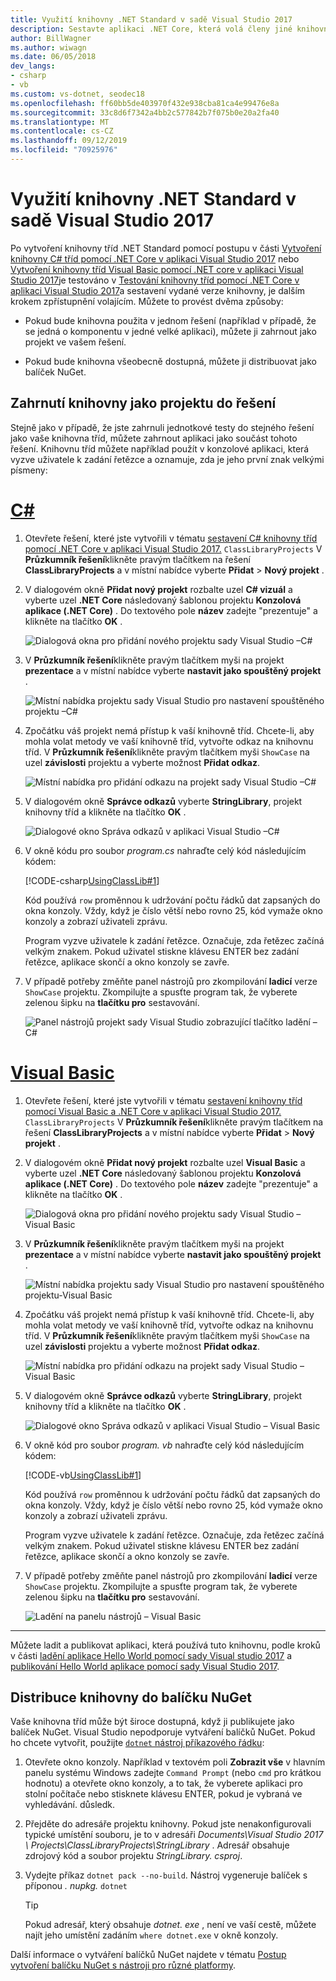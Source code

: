 ```yaml
---
title: Využití knihovny .NET Standard v sadě Visual Studio 2017
description: Sestavte aplikaci .NET Core, která volá členy jiné knihovny tříd pomocí sady Visual Studio 2017.
author: BillWagner
ms.author: wiwagn
ms.date: 06/05/2018
dev_langs:
- csharp
- vb
ms.custom: vs-dotnet, seodec18
ms.openlocfilehash: ff60bb5de403970f432e938cba81ca4e99476e8a
ms.sourcegitcommit: 33c8d6f7342a4bb2c577842b7f075b0e20a2fa40
ms.translationtype: MT
ms.contentlocale: cs-CZ
ms.lasthandoff: 09/12/2019
ms.locfileid: "70925976"
---
```

# <a name="consume-a-net-standard-library-in-visual-studio-2017"></a>Využití knihovny .NET Standard v sadě Visual Studio 2017

Po vytvoření knihovny tříd .NET Standard pomocí postupu v části [Vytvoření knihovny C# tříd pomocí .NET Core v aplikaci Visual Studio 2017](./library-with-visual-studio.md) nebo [Vytvoření knihovny tříd Visual Basic pomocí .NET core v aplikaci Visual Studio 2017](vb-library-with-visual-studio.md)je testováno v [ Testování knihovny tříd pomocí .NET Core v aplikaci Visual Studio 2017](testing-library-with-visual-studio.md)a sestavení vydané verze knihovny, je dalším krokem zpřístupnění volajícím. Můžete to provést dvěma způsoby:

* Pokud bude knihovna použita v jednom řešení (například v případě, že se jedná o komponentu v jedné velké aplikaci), můžete ji zahrnout jako projekt ve vašem řešení.

* Pokud bude knihovna všeobecně dostupná, můžete ji distribuovat jako balíček NuGet.

## <a name="including-a-library-as-a-project-in-a-solution"></a>Zahrnutí knihovny jako projektu do řešení

Stejně jako v případě, že jste zahrnuli jednotkové testy do stejného řešení jako vaše knihovna tříd, můžete zahrnout aplikaci jako součást tohoto řešení. Knihovnu tříd můžete například použít v konzolové aplikaci, která vyzve uživatele k zadání řetězce a oznamuje, zda je jeho první znak velkými písmeny:

# <a name="ctabcsharp"></a>[C#](#tab/csharp)

1. Otevřete řešení, které jste vytvořili v tématu [sestavení C# knihovny tříd pomocí .NET Core v aplikaci Visual Studio 2017.](./library-with-visual-studio.md) `ClassLibraryProjects` V **Průzkumník řešení**klikněte pravým tlačítkem na řešení **ClassLibraryProjects** a v místní nabídce vyberte **Přidat** > **Nový projekt** .

1. V dialogovém okně **Přidat nový projekt** rozbalte uzel  **C# vizuál** a vyberte uzel **.NET Core** následovaný šablonou projektu **Konzolová aplikace (.NET Core)** . Do textového pole **název** zadejte "prezentuje" a klikněte na tlačítko **OK** .

   ![Dialogová okna pro přidání nového projektu sady Visual Studio –C#](./media/consuming-library-with-visual-studio/add-new-project-dialog.png)

1. V **Průzkumník řešení**klikněte pravým tlačítkem myši na projekt **prezentace** a v místní nabídce vyberte **nastavit jako spouštěný projekt** .

   ![Místní nabídka projektu sady Visual Studio pro nastavení spouštěného projektu –C#](./media/consuming-library-with-visual-studio/set-startup-project-context-menu.png)

1. Zpočátku váš projekt nemá přístup k vaší knihovně tříd. Chcete-li, aby mohla volat metody ve vaší knihovně tříd, vytvořte odkaz na knihovnu tříd. V **Průzkumník řešení**klikněte pravým tlačítkem myši `ShowCase` na uzel **závislosti** projektu a vyberte možnost **Přidat odkaz**.

   ![Místní nabídka pro přidání odkazu na projekt sady Visual Studio –C#](./media/consuming-library-with-visual-studio/add-reference-context-menu.png)

1. V dialogovém okně **Správce odkazů** vyberte **StringLibrary**, projekt knihovny tříd a klikněte na tlačítko **OK** .

   ![Dialogové okno Správa odkazů v aplikaci Visual Studio –C#](./media/consuming-library-with-visual-studio/manage-project-references.png)

1. V okně kódu pro soubor *program.cs* nahraďte celý kód následujícím kódem:

   [!CODE-csharp[UsingClassLib#1](../../../samples/snippets/csharp/getting_started/with_visual_studio_2017/showcase.cs)]

   Kód používá `row` proměnnou k udržování počtu řádků dat zapsaných do okna konzoly. Vždy, když je číslo větší nebo rovno 25, kód vymaže okno konzoly a zobrazí uživateli zprávu.

   Program vyzve uživatele k zadání řetězce. Označuje, zda řetězec začíná velkým znakem. Pokud uživatel stiskne klávesu ENTER bez zadání řetězce, aplikace skončí a okno konzoly se zavře.

1. V případě potřeby změňte panel nástrojů pro zkompilování **ladicí** verze `ShowCase` projektu. Zkompilujte a spusťte program tak, že vyberete zelenou šipku na **tlačítku pro** sestavování.

   ![Panel nástrojů projekt sady Visual Studio zobrazující tlačítko ladění –C#](./media/consuming-library-with-visual-studio/visual-studio-project-toolbar.png)

# <a name="visual-basictabvb"></a>[Visual Basic](#tab/vb)

1. Otevřete řešení, které jste vytvořili v tématu [sestavení knihovny tříd pomocí Visual Basic a .NET Core v aplikaci Visual Studio 2017.](vb-library-with-visual-studio.md) `ClassLibraryProjects` V **Průzkumník řešení**klikněte pravým tlačítkem na řešení **ClassLibraryProjects** a v místní nabídce vyberte **Přidat** > **Nový projekt** .

1. V dialogovém okně **Přidat nový projekt** rozbalte uzel **Visual Basic** a vyberte uzel **.NET Core** následovaný šablonou projektu **Konzolová aplikace (.NET Core)** . Do textového pole **název** zadejte "prezentuje" a klikněte na tlačítko **OK** .

   ![Dialogová okna pro přidání nového projektu sady Visual Studio – Visual Basic](./media/consuming-library-with-visual-studio/add-new-vb-project-dialog.png)

1. V **Průzkumník řešení**klikněte pravým tlačítkem myši na projekt **prezentace** a v místní nabídce vyberte **nastavit jako spouštěný projekt** . 

   ![Místní nabídka projektu sady Visual Studio pro nastavení spouštěného projektu-Visual Basic](./media/consuming-library-with-visual-studio/set-startup-project-context-menu.png)

1. Zpočátku váš projekt nemá přístup k vaší knihovně tříd. Chcete-li, aby mohla volat metody ve vaší knihovně tříd, vytvořte odkaz na knihovnu tříd. V **Průzkumník řešení**klikněte pravým tlačítkem myši `ShowCase` na uzel **závislosti** projektu a vyberte možnost **Přidat odkaz**.

   ![Místní nabídka pro přidání odkazu na projekt sady Visual Studio – Visual Basic](./media/consuming-library-with-visual-studio/add-reference-context-menu.png)

1. V dialogovém okně **Správce odkazů** vyberte **StringLibrary**, projekt knihovny tříd a klikněte na tlačítko **OK** .

   ![Dialogové okno Správa odkazů v aplikaci Visual Studio – Visual Basic](./media/consuming-library-with-visual-studio/manage-project-references.png)

1. V okně kód pro soubor *program. vb* nahraďte celý kód následujícím kódem:

    [!CODE-vb[UsingClassLib#1](../../../samples/snippets/core/tutorials/vb-library-with-visual-studio/showcase.vb)]

   Kód používá `row` proměnnou k udržování počtu řádků dat zapsaných do okna konzoly. Vždy, když je číslo větší nebo rovno 25, kód vymaže okno konzoly a zobrazí uživateli zprávu.

   Program vyzve uživatele k zadání řetězce. Označuje, zda řetězec začíná velkým znakem. Pokud uživatel stiskne klávesu ENTER bez zadání řetězce, aplikace skončí a okno konzoly se zavře.

1. V případě potřeby změňte panel nástrojů pro zkompilování **ladicí** verze `ShowCase` projektu. Zkompilujte a spusťte program tak, že vyberete zelenou šipku na **tlačítku pro** sestavování.

   ![Ladění na panelu nástrojů – Visual Basic](./media/consuming-library-with-visual-studio/visual-studio-project-toolbar.png)

---

Můžete ladit a publikovat aplikaci, která používá tuto knihovnu, podle kroků v části [ladění aplikace Hello World pomocí sady Visual studio 2017](debugging-with-visual-studio.md) a [publikování Hello World aplikace pomocí sady Visual Studio 2017](publishing-with-visual-studio.md).

## <a name="distributing-the-library-in-a-nuget-package"></a>Distribuce knihovny do balíčku NuGet

Vaše knihovna tříd může být široce dostupná, když ji publikujete jako balíček NuGet. Visual Studio nepodporuje vytváření balíčků NuGet. Pokud ho chcete vytvořit, použijte [ `dotnet` nástroj příkazového řádku](../tools/dotnet.md):

1. Otevřete okno konzoly. Například v textovém poli **Zobrazit vše** v hlavním panelu systému Windows zadejte `Command Prompt` (nebo `cmd` pro krátkou hodnotu) a otevřete okno konzoly, a to tak, že vyberete aplikaci pro stolní počítače nebo stisknete klávesu ENTER, pokud je vybraná ve vyhledávání. důsledk.

1. Přejděte do adresáře projektu knihovny. Pokud jste nenakonfigurovali typické umístění souboru, je to v adresáři *Documents\Visual Studio 2017 \ Projects\ClassLibraryProjects\StringLibrary* . Adresář obsahuje zdrojový kód a soubor projektu *StringLibrary. csproj*.

1. Vydejte příkaz `dotnet pack --no-build`. Nástroj vygeneruje balíček s příponou *. nupkg.* `dotnet`

   > [!TIP]
   > Pokud adresář, který obsahuje *dotnet. exe* , není ve vaší cestě, můžete najít jeho umístění zadáním `where dotnet.exe` v okně konzoly.

Další informace o vytváření balíčků NuGet najdete v tématu [Postup vytvoření balíčku NuGet s nástroji pro různé platformy](../deploying/creating-nuget-packages.md).
